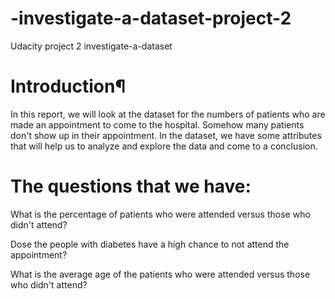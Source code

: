 # -investigate-a-dataset-project-2
Udacity project 2 investigate-a-dataset
# Introduction¶
In this report, we will look at the dataset for the numbers of patients who are made an appointment to come to the hospital. Somehow many patients don't show up in their appointment. In the dataset, we have some attributes that will help us to analyze and explore the data and come to a conclusion.

# The questions that we have:
What is the percentage of patients who were attended versus those who didn't attend?

Dose the people with diabetes have a high chance to not attend the appointment?

What is the average age of the patients who were attended versus those who didn't attend?
